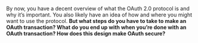 By now, you have a decent overview of what the OAuth 2.0 protocol is and why it’s important. You also likely have an idea of how and where you might want to use the protocol. **But what steps do you have to take to make an OAuth transaction? What do you end up with when you’re done with an OAuth transaction? How does this design make OAuth secure?**